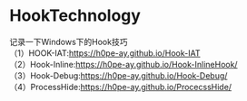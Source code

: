 # HookTechnology
记录一下Windows下的Hook技巧  
（1）HOOK-IAT:https://h0pe-ay.github.io/Hook-IAT  
（2）Hook-Inline:https://h0pe-ay.github.io/Hook-InlineHook/    
（3）Hook-Debug:https://h0pe-ay.github.io/Hook-Debug/  
（4）ProcessHide:https://h0pe-ay.github.io/ProcecssHide/  

